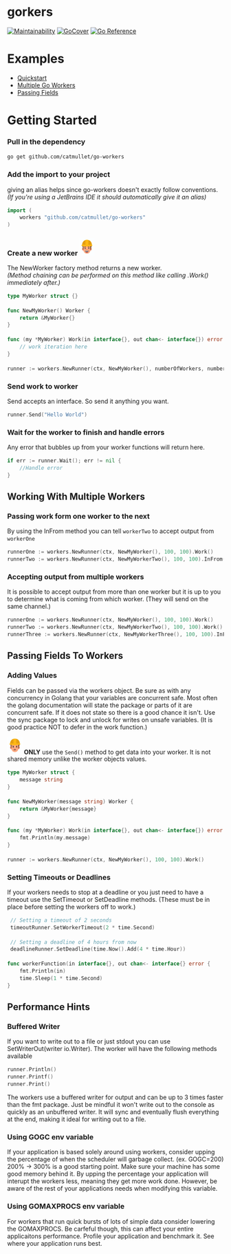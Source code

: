 # gorkers

<!-- [![Mentioned in Awesome Go](https://awesome.re/mentioned-badge-flat.svg)](https://github.com/avelino/awesome-go#goroutines) -->

[![Maintainability](https://api.codeclimate.com/v1/badges/402fee86fbd1e24defb2/maintainability)](https://codeclimate.com/github/catmullet/go-workers/maintainability)
[![GoCover](http://gocover.io/_badge/github.com/catmullet/go-workers)](http://gocover.io/github.com/catmullet/go-workers)
[![Go Reference](https://pkg.go.dev/badge/github.com/catmullet/go-workers.svg)](https://pkg.go.dev/github.com/catmullet/go-workers)

# Examples

- [Quickstart](https://github.com/catmullet/go-workers/blob/master/examples/quickstart/quickstart.go)
- [Multiple Go Workers](https://github.com/catmullet/go-workers/blob/master/examples/multiple_workers/multipleworkers.go)
- [Passing Fields](https://github.com/catmullet/go-workers/blob/master/examples/passing_fields/passingfields.go)

# Getting Started

### Pull in the dependency

```sh
go get github.com/catmullet/go-workers
```

### Add the import to your project

giving an alias helps since go-workers doesn't exactly follow conventions.  
_(If you're using a JetBrains IDE it should automatically give it an alias)_

```go
import (
    workers "github.com/catmullet/go-workers"
)
```

### Create a new worker <img src="https://raw.githubusercontent.com/catmullet/go-workers/assets/constworker.png" alt="worker" width="35"/>

The NewWorker factory method returns a new worker.  
_(Method chaining can be performed on this method like calling .Work() immediately after.)_

```go
type MyWorker struct {}

func NewMyWorker() Worker {
    return &MyWorker{}
}

func (my *MyWorker) Work(in interface{}, out chan<- interface{}) error {
    // work iteration here
}

runner := workers.NewRunner(ctx, NewMyWorker(), numberOfWorkers, numbersOfBuffers)
```

### Send work to worker

Send accepts an interface. So send it anything you want.

```go
runner.Send("Hello World")
```

### Wait for the worker to finish and handle errors

Any error that bubbles up from your worker functions will return here.

```go
if err := runner.Wait(); err != nil {
    //Handle error
}
```

## Working With Multiple Workers

### Passing work form one worker to the next

By using the InFrom method you can tell `workerTwo` to accept output from `workerOne`

```go
runnerOne := workers.NewRunner(ctx, NewMyWorker(), 100, 100).Work()
runnerTwo := workers.NewRunner(ctx, NewMyWorkerTwo(), 100, 100).InFrom(workerOne).Work()
```

### Accepting output from multiple workers

It is possible to accept output from more than one worker but it is up to you to determine what is coming from which worker. (They will send on the same channel.)

```go
runnerOne := workers.NewRunner(ctx, NewMyWorker(), 100, 100).Work()
runnerTwo := workers.NewRunner(ctx, NewMyWorkerTwo(), 100, 100).Work()
runnerThree := workers.NewRunner(ctx, NewMyWorkerThree(), 100, 100).InFrom(workerOne, workerTwo).Work()
```

## Passing Fields To Workers

### Adding Values

Fields can be passed via the workers object. Be sure as with any concurrency in Golang that your variables are concurrent safe. Most often the golang documentation will state the package or parts of it are concurrent safe. If it does not state so there is a good chance it isn't. Use the sync package to lock and unlock for writes on unsafe variables. (It is good practice NOT to defer in the work function.)

<img src="https://raw.githubusercontent.com/catmullet/go-workers/assets/constworker2.png" alt="worker" width="35"/> **ONLY** use the `Send()` method to get data into your worker. It is not shared memory unlike the worker objects values.

```go
type MyWorker struct {
    message string
}

func NewMyWorker(message string) Worker {
    return &MyWorker{message}
}

func (my *MyWorker) Work(in interface{}, out chan<- interface{}) error {
    fmt.Println(my.message)
}

runner := workers.NewRunner(ctx, NewMyWorker(), 100, 100).Work()
```

### Setting Timeouts or Deadlines

If your workers needs to stop at a deadline or you just need to have a timeout use the SetTimeout or SetDeadline methods. (These must be in place before setting the workers off to work.)

```go
 // Setting a timeout of 2 seconds
 timeoutRunner.SetWorkerTimeout(2 * time.Second)

 // Setting a deadline of 4 hours from now
 deadlineRunner.SetDeadline(time.Now().Add(4 * time.Hour))

func workerFunction(in interface{}, out chan<- interface{} error {
    fmt.Println(in)
    time.Sleep(1 * time.Second)
}
```

## Performance Hints

### Buffered Writer

If you want to write out to a file or just stdout you can use SetWriterOut(writer io.Writer). The worker will have the following methods available

```go
runner.Println()
runner.Printf()
runner.Print()
```

The workers use a buffered writer for output and can be up to 3 times faster than the fmt package. Just be mindful it won't write out to the console as quickly as an unbuffered writer. It will sync and eventually flush everything at the end, making it ideal for writing out to a file.

### Using GOGC env variable

If your application is based solely around using workers, consider upping the percentage of when the scheduler will garbage collect. (ex. GOGC=200) 200% -> 300% is a good starting point. Make sure your machine has some good memory behind it.
By upping the percentage your application will interupt the workers less, meaning they get more work done. However, be aware of the rest of your applications needs when modifying this variable.

### Using GOMAXPROCS env variable

For workers that run quick bursts of lots of simple data consider lowering the GOMAXPROCS. Be carfeful though, this can affect your entire applicaitons performance. Profile your application and benchmark it. See where your application runs best.
